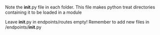 Note the __init__.py file in each folder. This file makes python treat directories containing it to be loaded in a module

Leave __init__.py in endpoints/routes empty!
Remember to add new files in /endpoints/__init__.py